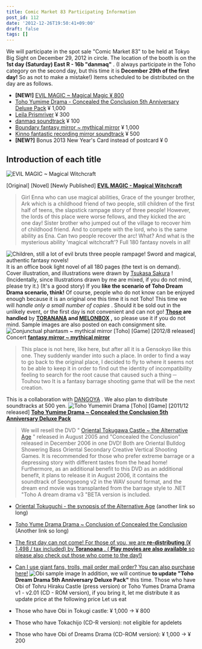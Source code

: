 ```yaml
---
title: Comic Market 83 Participating Information
post_id: 112
date: '2012-12-26T19:50:41+09:00'
draft: false
tags: []
---
```


We will participate in the spot sale "Comic Market 83" to be held at Tokyo Big Sight on December 29, 2012 in circle. The location of the booth is on the **1st day (Saturday) East R - 16b "danmaq"** . (I always participate in the Toho category on the second day, but this time it is **December 29th of the first day!** So as not to make a mistake!) Items scheduled to be distributed on the day are as follows.

*   **\[NEW!\]** [EVIL MAGIC ~ Magical Magic ¥ 800](/?p=1103)
*   [Toho Yumime Drama - Concealed the Conclusion 5th Anniversary Deluxe Pack](/!/thC/) ¥ 1,000
*   [Leila Prismriver](/!/leila/) ¥ 300
*   [danmaq soundtrack](/!/dst/) ¥ 100
*   [Boundary fantasy mirror ~ mythical mirror](http://kagaminer.in/) ¥ 1,000
*   [Kinno fantastic recording mirror soundtrack](http://kagaminer.in/) ¥ 500
*   **\[NEW?\]** Bonus 2013 New Year's Card instead of postcard ¥ 0

## Introduction of each title

![EVIL MAGIC ~ Magical Witchcraft](https://danmaq.com/wp-content/uploads/2012/11/em-229x300.jpg)

\[Original\] \[Novel\] \[Newly Published\] **[EVIL MAGIC - Magical Witchcraft](/?p=1103)**

> Girl Enna who can use magical abilities, Grace of the younger brother, Ark which is a childhood friend of two people, still children of the first half of teens, the slapstick rampage story of three people! However, the lords of this place were worse fellows, and they kicked the arc one day! Sister brother who jumped out of the village to recover him of childhood friend. And to compete with the lord, who is the same ability as Ena. Can two people recover the arc! What? And what is the mysterious ability 'magical witchcraft'? Full 180 fantasy novels in all!

![Children, still a lot of evil bruts three people rampage! Sword and magical, authentic fantasy novels!](https://danmaq.com/wp-content/uploads/2012/11/em_POP-300x300.png) It is an office book light novel of all 180 pages (the text is on demand). Cover illustration, and illustrations were drawn by [Tsukasa Sakura](http://dungeonmania.web.fc2.com/) ! (Incidentally, since Illustrations drawn by me are mixed, if you do not mind, please try it.) (It's a good story) If you **like the scenario of Toho Dream Drama scenario, think!** Of course, people who do not know can be enjoyed enough because it is an original one this time it is not Toho! This time we will _handle only a small number of copies_ . Should it be sold out in the unlikely event, or the first day is not convenient and can not go! **[Those](http://shop.melonbooks.co.jp/shop/detail/212001056182) are handled** by **[TORANANA](http://www.toranoana.jp/mailorder/article/04/0030/08/49/040030084948.html) and [MELONBOX](http://shop.melonbooks.co.jp/shop/detail/212001056182) ,** so please use it if you do not mind. Sample images are also posted on each consignment site. ![Conjunctual phantasm ~ mythical mirror](https://danmaq.com/wp-content/uploads/2012/11/thM_outside-300x296.jpg) \[Toho\] \[Game\] \[2012/8 released\] Concert **[fantasy mirror ~ mythical mirror](http://kagaminer.in/)**

> This place is not here, like here, but after all it is a Gensokyo like this one. They suddenly wander into such a place. In order to find a way to go back to the original place, I decided to fly to where it seems not to be able to keep it in order to find out the identity of incompatibility feeling to search for the root cause that caused such a thing ─ Touhou two It is a fantasy barrage shooting game that will be the next creation.

This is a collaboration with [DANGOYA](http://dangoya.moo.jp/) . We also plan to distribute soundtracks at 500 yen. ![Toho Yumemiri Drama](https://danmaq.com/wp-content/uploads/2012/11/c70-212x300.jpg) \[Toho\] \[Game\] \[2011/12 released\] **[Toho Yumime Drama ~ Concealed the Conclusion 5th Anniversary Deluxe Pack](/!/thC/)**

> We will resell the DVD " [Oriental Tokugawa Castle ~ the Alternative Age](/!/thA/) " released in August 2005 and "Concealed the Conclusion" released in December 2006 in one DVD! Both are Oriental Bulldog Showering Bass Oriental Secondary Creative Vertical Shooting Games. It is recommended for those who prefer extreme barrage or a depressing story with different tastes from the head home! Furthermore, as an additional benefit to this DVD as an additional benefit, it plans to release it in August 2006, it contains the soundtrack of Seongseong v2 in the WAV sound format, and the dream end movie was transplanted from the barrage style to .NET "Toho A dream drama v3 "BETA version is included.

*   [Oriental Tokuguchi - the synopsis of the Alternative Age](/!/thA/story.html) (another link so long)
*   [Toho Yume Drama Drama ~ Conclusion of Concealed the Conclusion](/!/thC/story.html) (Another link so long)
*   [The first day can not come! For those of you, we are **re-distributing** (¥ 1,498 / tax included) by **Toranoana** . ( **Play movies are also available** so please also check out those who come to the day!)](http://www.toranoana.jp/mailorder/article/04/0030/06/41/040030064180.html)
*   [Can I use giant fans, trolls, mail order mail order? You can also purchase here!](https://www1n.sppd.ne.jp/danmaq.com/e-danmaq/?type=cat&no=00001000005) ![Obi sample image](https://danmaq.com/wp-content/uploads/2012/11/cap_s.jpg) In addition, we will continue **to update "Toho Dream Drama 5th Anniversary Deluxe Pack"** this time. Those who have Obi of Tohru Hiraku Castle (press version) or Toho Yumes Drama Drama v1 - v2.01 (CD - ROM version), if you bring it, let me distribute it as update price at the following price Let us eat
    
*   Those who have Obi in Tokugi castle: ¥ 1,000 → ¥ 800
    
*   Those who have Tokachijo (CD-R version): not eligible for apdelets
*   Those who have Obi of Dreams Drama (CD-ROM version): ¥ 1,000 → ¥ 200